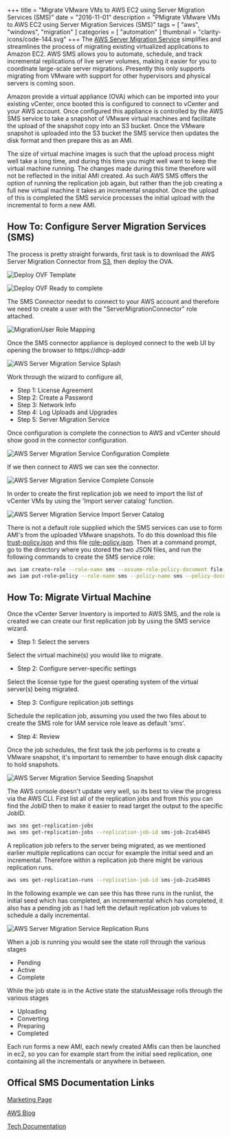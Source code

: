 +++
title = "Migrate VMware VMs to AWS EC2 using Server Migration Services (SMS)"
date = "2016-11-01"
description = "PMigrate VMware VMs to AWS EC2 using Server Migration Services (SMS)"
tags = [
    "aws",
    "windows",
    "migration"
]
categories = [
    "automation"
]
thumbnail = "clarity-icons/code-144.svg"
+++
The [AWS Server Migration Service](https://aws.amazon.com/server-migration-service/) simplifies and streamlines the process of migrating existing virtualized applications to Amazon EC2. AWS SMS allows you to automate, schedule, and track incremental replications of live server volumes, making it easier for you to coordinate large-scale server migrations. Presently this only supports migrating from VMware with support for other hypervisors and physical servers is coming soon.

Amazon provide a virtual appliance (OVA) which can be imported into your existing vCenter, once booted this is configured to connect to vCenter and your AWS account. Once configured this appliance is controlled by the AWS SMS service to take a snapshot of VMware virtual machines and facilitate the upload of the snapshot copy into an S3 bucket.  Once the VMware snapshot is uploaded into the S3 bucket the SMS service then updates the disk format and then prepare this as an AMI.

The size of virtual machine images is such that the upload process might well take a long time, and during this time you might well want to keep the virtual machine running. The changes made during this time therefore will not be reflected in the initial AMI created. As such AWS SMS offers the option of running the replication job again, but rather than the job creating a full new virtual machine it takes an incremental snapshot.  Once the upload of this is completed the SMS service processes the initial upload with the incremental to form a new AMI.

## How To: Configure Server Migration Services (SMS)

The process is pretty straight forwards,  first task is to download the AWS Server Migration Connector from [S3](https://s3.amazonaws.com/sms-connector/AWS-SMS-Connector.ova), then deploy the OVA.  

![Deploy OVF Template](/images/aws-sms-ova-deploy.jpeg)

![Deploy OVF Ready to complete](/images/aws-sms-ova-deploy-final.jpeg)

The SMS Connector needst to connect to your AWS account and therefore we need to create a user with the "ServerMigrationConnector" role attached.

![MigrationUser Role Mapping](/images/aws-sms-account.jpeg)

Once the SMS connector appliance is deployed connect to the web UI by opening the browser to https://dhcp-addr

![AWS Server Migration Service Splash](/images/aws-sms-cfg-wiz.jpeg)

Work through the wizard to configure all,

* Step 1: License Agreement
* Step 2: Create a Password
* Step 3: Network Info
* Step 4: Log Uploads and Upgrades
* Step 5: Server Migration Service

Once configuration is complete the connection to AWS and vCenter should show good in the connector configuration.

![AWS Server Migration Service Configuration Complete](/images/aws-sms-cfg-complete.jpeg)

If we then connect to AWS we can see the connector.

![AWS Server Migration Service Complete Console](/images/aws-sms-cfg-complete-console.jpeg)

In order to create the first replication job we need to import the list of vCenter VMs by using the 'Import server catalog' function.

![AWS Server Migration Service Import Server Catalog](/images/aws-sms-import.jpeg)

There is not a default role supplied which the SMS services can use to form AMI's from the uploaded VMware snapshots. To do this download this file [trust-policy.json](/attachments/trust-policy.json) and this file [role-policy.json](/attachments/role-policy.json). Then at a command prompt, go to the directory where you stored the two JSON files, and run the following commands to create the SMS service role:  

```bash
aws iam create-role --role-name sms --assume-role-policy-document file://trust-policy.json
aws iam put-role-policy --role-name sms --policy-name sms --policy-document file://role-policy.json
```

## How To: Migrate Virtual Machine

Once the vCenter Server Inventory is imported to AWS SMS, and the role is created we can create our first replication job by using the SMS service wizard.

* Step 1: Select the servers

Select the virtual machine(s) you would like to migrate.

* Step 2: Configure server-specific settings

Select the license type for the guest operating system of the virtual server(s) being migrated.

* Step 3: Configure replication job settings

Schedule the replication job, assuming you used the two files about to create the SMS role for IAM service role leave as default 'sms'.

* Step 4: Review

Once the job schedules,  the first task the job performs is to create a VMware snapshot, it's important to remember to have enough disk capacity to hold snapshots.

![AWS Server Migration Service Seeding Snapshot](/images/aws-sms-seed-snapshot.jpeg)

The AWS console doesn't update very well, so its best to view the progress via the AWS CLI. First list all of the replication jobs and from this you can find the JobID then to make it easier to read target the output to the specific JobID.

```bash
aws sms get-replication-jobs  
aws sms get-replication-jobs --replication-job-id sms-job-2ca54045  
```

A replication job refers to the server being migrated,  as we mentioned earlier multiple replications can occur for example the initial seed and an incremental.  Therefore within a replication job there might be various replication runs.

```bash
aws sms get-replication-runs --replication-job-id sms-job-2ca54045  
```

In the following example we can see this has three runs in the runlist, the initial seed which has completed, an incrememental which has completed, it also has a pending job as I had left the default replication job values to schedule a daily incremental.

![AWS Server Migration Service Replication Runs](/images/aws-sms-repl-runs.jpeg)

When a job is running you would see the state roll through the various stages

* Pending  
* Active  
* Complete  

While the job state is in the Active state the statusMessage rolls through the various stages  

* Uploading  
* Converting  
* Preparing  
* Completed  

Each run forms a new AMI, each newly created AMIs can then be launched in ec2, so you can for example start from the initial seed replication, one containing all the incrementals or anywhere in between.

## Offical SMS Documentation Links

[Marketing Page](https://aws.amazon.com/server-migration-service/)  

[AWS Blog](https://aws.amazon.com/blogs/aws/new-aws-server-migration-service/)  

[Tech Documentation](http://docs.aws.amazon.com/ServerMigration/latest/userguide/server-migration.html)